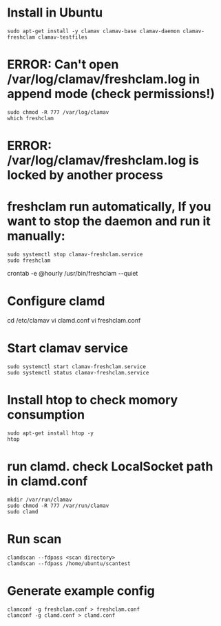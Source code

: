 
# Install in Ubuntu 

```
sudo apt-get install -y clamav clamav-base clamav-daemon clamav-freshclam clamav-testfiles
```

# ERROR: Can't open /var/log/clamav/freshclam.log in append mode (check permissions!)
```
sudo chmod -R 777 /var/log/clamav
which freshclam
```

# ERROR: /var/log/clamav/freshclam.log is locked by another process
# freshclam run automatically, If you want to stop the daemon and run it manually:
```
sudo systemctl stop clamav-freshclam.service
sudo freshclam
```

crontab -e
@hourly   /usr/bin/freshclam --quiet

# Configure clamd 
cd /etc/clamav
vi clamd.conf
vi  freshclam.conf

# Start clamav service

```
sudo systemctl start clamav-freshclam.service
sudo systemctl status clamav-freshclam.service
```
# Install htop to check momory consumption
```
sudo apt-get install htop -y 
htop
```

# run clamd. check LocalSocket path in clamd.conf
```
mkdir /var/run/clamav
sudo chmod -R 777 /var/run/clamav
sudo clamd
```

# Run scan 

```
clamdscan --fdpass <scan directory>
clamdscan --fdpass /home/ubuntu/scantest
```


# Generate example config
```
clamconf -g freshclam.conf > freshclam.conf
clamconf -g clamd.conf > clamd.conf
```


